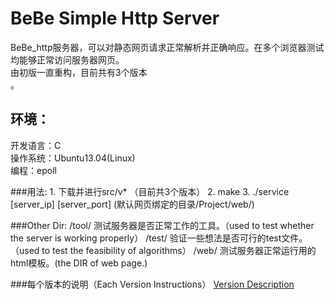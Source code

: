 BeBe Simple Http Server
=================
BeBe_http服务器，可以对静态网页请求正常解析并正确响应。在多个浏览器测试均能够正常访问服务器网页。<br />
由初版一直重构，目前共有3个版本<br />。

环境：
-------------------
开发语言：C <br />
操作系统：Ubuntu13.04(Linux)<br />
编程：epoll<br />

###用法:
    1. 下载并进行src/v* （目前共3个版本）
    2. make
    3. ./service [server_ip] [server_port] (默认网页绑定的目录/Project/web/)





###Other Dir:
    /tool/   测试服务器是否正常工作的工具。（used to test whether the server is working properly）
    /test/   验证一些想法是否可行的test文件。（used to test the feasibility of algorithms）
    /web/    测试服务器正常运行用的html模板。(the DIR of web page.)
    
###每个版本的说明（Each Version Instructions）
[Version Description](https://github.com/yestab123/simple_http_server/blob/master/src/README.md) 
